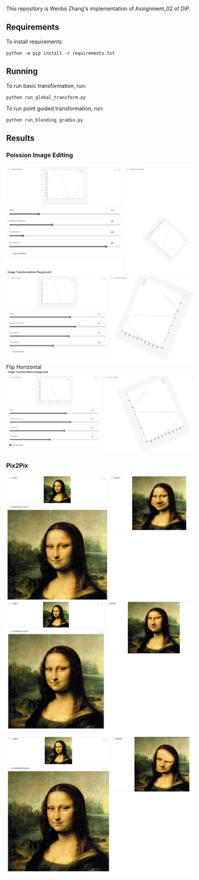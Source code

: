 This repository is Wenbo Zhang's implementation of Assignment_02 of DIP.

## Requirements
To install requirements:
```basic
python -m pip install -r requirements.txt
```
## Running
To run basic transformation, run:

```basic
python run_global_transform.py
```

To run point guided transformation, run:

```
python run_blending_gradio.py
```
## Results

### Poission Image Editing
![image](https://github.com/stargazing0987/DIP/blob/master/Assignment1/figures/Pasted%20image%2020240927212206.png)
![image](https://github.com/stargazing0987/DIP/blob/master/Assignment1/figures/Pasted%20image%2020240927212248.png)
Flip Horizontal
![image](https://github.com/stargazing0987/DIP/blob/master/Assignment1/figures/Pasted%20image%2020240927212309.png)

### Pix2Pix
![image](https://github.com/stargazing0987/DIP/blob/master/Assignment1/figures/Pasted%20image%2020240927211649.png)
![image](https://github.com/stargazing0987/DIP/blob/master/Assignment1/figures/Pasted%20image%2020240927211803.png)
![image](https://github.com/stargazing0987/DIP/blob/master/Assignment1/figures/Pasted%20image%2020240927211846.png)
